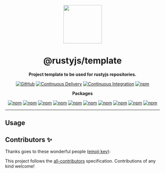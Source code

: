 <div align="center">

<img src="https://files.tomio.fun/r/rustyjs-logo.png" width="125" height="125">

# @rustyjs/template

**Project template to be used for rustyjs repositories.**

[![GitHub](https://img.shields.io/github/license/rustyjs/project-template)](https://github.com/rustyjs/project-template/blob/main/LICENSE.md)
[![Continuous Delivery](https://github.com/rustyjs/project-template/actions/workflows/continuous-delivery.yml/badge.svg)](https://github.com/rustyjs/project-template/actions/workflows/continuous-delivery.yml)
[![Continuous Integration](https://github.com/rustyjs/project-template/actions/workflows/continuous-integration.yml/badge.svg)](https://github.com/rustyjs/project-template/actions/workflows/continuous-integration.yml)
[![npm](https://img.shields.io/npm/v/@rustyjs/template?color=crimson&logo=npm&style=flat-square)](https://www.npmjs.com/package/@rustyjs/template)

**Packages**

[![npm](https://img.shields.io/npm/v/@rustyjs/template-android-arm64?color=crimson&logo=npm&style=flat-square&label=@rustyjs/template-android-arm64)](https://www.npmjs.com/package/@rustyjs/template-android-arm64)
[![npm](https://img.shields.io/npm/v/@rustyjs/template-darwin-arm64?color=crimson&logo=npm&style=flat-square&label=@rustyjs/template-darwin-arm64)](https://www.npmjs.com/package/@rustyjs/template-darwin-arm64)
[![npm](https://img.shields.io/npm/v/@rustyjs/template-darwin-x64?color=crimson&logo=npm&style=flat-square&label=@rustyjs/template-darwin-x64)](https://www.npmjs.com/package/@rustyjs/template-darwin-x64)
[![npm](https://img.shields.io/npm/v/@rustyjs/template-freebsd-x64?color=crimson&logo=npm&style=flat-square&label=@rustyjs/template-freebsd-x64)](https://www.npmjs.com/package/@rustyjs/template-freebsd-x64)
[![npm](https://img.shields.io/npm/v/@rustyjs/template-linux-arm64-gnu?color=crimson&logo=npm&style=flat-square&label=@rustyjs/template-linux-arm64-gnu)](https://www.npmjs.com/package/@rustyjs/template-linux-arm64-gnu)
[![npm](https://img.shields.io/npm/v/@rustyjs/template-linux-arm64-musl?color=crimson&logo=npm&style=flat-square&label=@rustyjs/template-linux-arm64-musl)](https://www.npmjs.com/package/@rustyjs/template-linux-arm64-musl)
[![npm](https://img.shields.io/npm/v/@rustyjs/template-linux-x64-gnu?color=crimson&logo=npm&style=flat-square&label=@rustyjs/template-linux-x64-gnu)](https://www.npmjs.com/package/@rustyjs/template-linux-x64-gnu)
[![npm](https://img.shields.io/npm/v/@rustyjs/template-linux-x64-musl?color=crimson&logo=npm&style=flat-square&label=@rustyjs/template-linux-x64-musl)](https://www.npmjs.com/package/@rustyjs/template-linux-x64-musl)
[![npm](https://img.shields.io/npm/v/@rustyjs/template-win32-x64-msvc?color=crimson&logo=npm&style=flat-square&label=@rustyjs/template-win32-x64-msvc)](https://www.npmjs.com/package/@rustyjs/template-win32-x64-msvc)
[![npm](https://img.shields.io/npm/v/@rustyjs/template-linux-arm-gnueabihf?color=crimson&logo=npm&style=flat-square&label=@rustyjs/template-linux-arm-gnueabihf)](https://www.npmjs.com/package/@rustyjs/template-linux-arm-gnueabihf)

</div>

---

## Usage

## Contributors ✨

Thanks goes to these wonderful people ([emoji key](https://allcontributors.org/docs/en/emoji-key)):

<!-- ALL-CONTRIBUTORS-LIST:START - Do not remove or modify this section -->
<!-- prettier-ignore-start -->
<!-- markdownlint-disable -->
<!-- markdownlint-enable -->
<!-- prettier-ignore-end -->

<!-- ALL-CONTRIBUTORS-LIST:END -->

This project follows the [all-contributors](https://github.com/all-contributors/all-contributors) specification. Contributions of any kind welcome!
